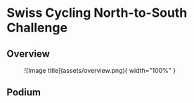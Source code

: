 # Swiss Cycling North-to-South Challenge

## Overview

<figure markdown="span">
  ![Image title](assets/overview.png){ width="100%" }
</figure>

## Podium

<link rel="stylesheet" href="https://cdn.jsdelivr.net/npm/ag-grid-community/dist/styles/ag-theme-quartz-dark.css">
<script src="https://cdn.jsdelivr.net/npm/ag-grid-community/dist/ag-grid-community.min.js"></script>
<div id="js-podium" style="width: 100%; height: 177px;" class="ag-theme-quartz-dark"></div>

<script src="js/podium.js"></script>

